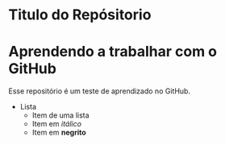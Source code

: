 # Titulo do Repósitorio
# Aprendendo a trabalhar com o GitHub

Esse repositório é um teste de aprendizado no GitHub.
* Lista 
  + Item de uma lista
  + Item em *itálico*
  + Item em **negrito**
